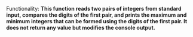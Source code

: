 Functionality: **This function reads two pairs of integers from standard input, compares the digits of the first pair, and prints the maximum and minimum integers that can be formed using the digits of the first pair. It does not return any value but modifies the console output.**